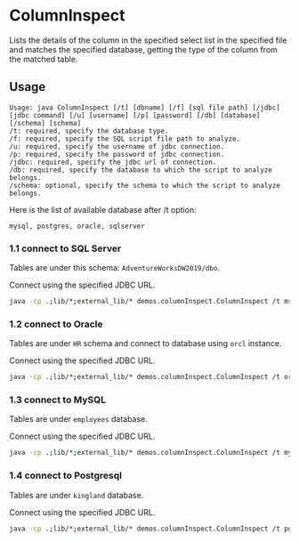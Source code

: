 # ColumnInspect
Lists the details of the column in the specified select list in the specified file and matches the specified database, getting the type of the column from the matched table.

## Usage
```
Usage: java ColumnInspect [/t] [dbname] [/f] [sql file path] [/jdbc] [jdbc command] [/u] [username] [/p] [password] [/db] [database] [/schema] [schema]
/t: required, specify the database type.
/f: required, specify the SQL script file path to analyze.
/u: required, specify the username of jdbc connection.
/p: required, specify the password of jdbc connection.
/jdbc: required, specify the jdbc url of connection.
/db: required, specify the database to which the script to analyze belongs.
/schema: optional, specify the schema to which the script to analyze belongs.
```


Here is the list of available database after /t option:
```
mysql, postgres, oracle, sqlserver
```


### 1.1 connect to SQL Server
Tables are under this schema: `AdventureWorksDW2019/dbo`.

Connect using the specified JDBC URL.

```sh
java -cp .;lib/*;external_lib/* demos.columnInspect.ColumnInspect /t mssql /jdbc jdbc:sqlserver://127.0.0.1:1433 /db AdventureWorksDW2019 /schema dbo /u root /p password  /f sample.sql
```

### 1.2 connect to Oracle
Tables are under `HR` schema and connect to database using `orcl` instance.

Connect using the specified JDBC URL.

```sh
java -cp .;lib/*;external_lib/* demos.columnInspect.ColumnInspect /t oracle /jdbc jdbc:oracle:thin:@127.0.0.1:1521/orcl /db orcl /schema HR /u root /p password /f sample.sql 
```

### 1.3 connect to MySQL
Tables are under `employees` database.

Connect using the specified JDBC URL.

```sh
java -cp .;lib/*;external_lib/* demos.columnInspect.ColumnInspect /t mysql /jdbc jdbc:mysql://127.0.0.1:3306/employees  /u root /p password  /db employees /f sample.sql 
```

### 1.4 connect to Postgresql
Tables are under `kingland` database.

Connect using the specified JDBC URL.

```sh
java -cp .;lib/*;external_lib/* demos.columnInspect.ColumnInspect /t postgresql /jdbc jdbc:postgresql://127.0.0.1:5432/kingland  /u root /p password /db kingland  /f sample.sql 
```
